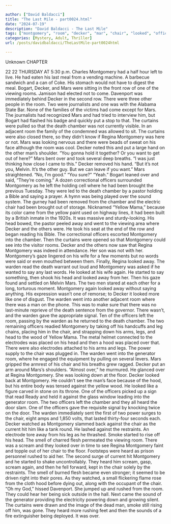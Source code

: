 ```yaml
---

author: ["David Baldacci"]
title: "The Last Mile - part0024.html"
date: "2024-07-19"
description: "David Baldacci - The Last Mile"
tags: ["montgomery", "room", "decker", "mar", "chair", "looked", "officer", "one", "chamber", "warden", "two", "death", "regina", "head", "away", "left", "curtain", "man", "yellow", "leg", "heard", "bogart", "row", "viewing", "second"]
categories: [Mystery, Adult, Thriller]
url: /posts/davidbaldacci/TheLastMile-part0024html

---
```



Unknown
CHAPTER
22
22
THURSDAY AT 5:30 p.m.
Charles Montgomery had a half hour left to live.
He had eaten his last meal from a vending machine.
A barbecue sandwich and a can of Coke.
His stomach would not have to digest the meal.
Bogart, Decker, and Mars were sitting in the front row of one of the viewing rooms. Jamison had elected not to come. Davenport was immediately behind Decker in the second row. There were three other people in the room. Two were journalists and one was with the Alabama State Bar. None of the families of the victims had come except for Mars.
The journalists had recognized Mars and had tried to interview him, but Bogart had flashed his badge and quickly put a stop to that.
The curtains were pulled so that the death chamber was not currently visible. In an adjacent room the family of the condemned was allowed to sit. The curtains were also closed there, so they didn’t know if Regina Montgomery was here or not.
Mars was looking nervous and there were beads of sweat on his face although the room was cool.
Decker noted this and put a large hand on the other man’s shoulder. “You gonna hold it together? Or you want to get out of here?”
Mars bent over and took several deep breaths. “I was just thinking how close I came to this.”
Decker removed his hand. “But it’s not you, Melvin. It’s the other guy. But we can leave if you want.”
Mars straightened. “No, I’m good.”
“You sure?”
“Yeah.”
Bogart leaned over and said, “They’re coming.”
A dozen correctional officers surrounded Montgomery as he left the holding cell where he had been brought the previous Tuesday. They were led to the death chamber by a pastor holding a Bible and saying a prayer. A hymn was being played over the sound system.
The gurney had been removed from the chamber and the electric chair had been brought out of storage. Nicknamed “Yellow Mama,” because its color came from the yellow paint used on highway lines, it had been built by a British inmate in the 1920s. It was massive and sturdy-looking.
His head bowed, the pastor peeled away and went to the viewing area where Decker and the others were. He took his seat at the end of the row and began reading his Bible.
The correctional officers escorted Montgomery into the chamber. Then the curtains were opened so that Montgomery could see into the visitor rooms.
Decker and the others now saw that Regina Montgomery was indeed in attendance. Her son was not with her.
Montgomery’s gaze lingered on his wife for a few moments but no words were said or even mouthed between them. Finally, Regina looked away.
The warden read the death warrant out loud and Montgomery was asked if he wanted to say any last words.
He looked at his wife again. He started to say something, then shook his head and looked away from her. Then his gaze found and settled on Melvin Mars. The two men stared at each other for a long, torturous moment.
Montgomery again looked away without saying anything. His expression wasn’t one of remorse; to Decker it looked more like one of disgust.
The warden went into another adjacent room where there was a man on the phone. This was to make sure that there was no last-minute reprieve of the death sentence from the governor.
There wasn’t, and the warden gave the appropriate signal.
Ten of the officers left the room, passing by the warden as he returned to the death chamber. The two remaining officers readied Montgomery by taking off his handcuffs and leg chains, placing him in the chair, and strapping down his arms, legs, and head to the wood of Yellow Mama.
The metal helmet connected to the electrodes was placed on his head and then a hood was placed over that. There were also electrodes attached to his arms and legs. The power supply to the chair was plugged in.
The warden went into the generator room, where he engaged the equipment by pulling on several levers.
Mars gripped the armrest of his chair and his breaths grew ragged.
Decker put an arm around Mars’s shoulders. “Almost over,” he murmured. He glanced over at Regina Montgomery. She was looking down at the floor.
Decker looked back at Montgomery. He couldn’t see the man’s face because of the hood, but his entire body was tensed against the yellow wood. He looked like a figure carved in stone on its throne.
One of the officers picked up a sign that read Ready and held it against the glass window leading into the generator room.
The two officers left the chamber and they all heard the door slam.
One of the officers gave the requisite signal by knocking twice on the door. The warden immediately sent the first of two power surges to the chair, eight amps and 1,850 volts, that lasted thirty-four seconds each.
Decker watched as Montgomery slammed back against the chair as the current hit him like a tank round. He lashed against the restraints. An electrode tore away from his leg as he thrashed. Smoke started to rise off his head. The smell of charred flesh permeated the viewing room.
There was a scream and they looked over in time to see Regina Montgomery faint and topple out of her chair to the floor. Footsteps were heard as prison personnel rushed to aid her.
The second surge of current hit Montgomery and he started to shake uncontrollably. They heard him scream, gasp, scream again, and then he fell forward, kept in the chair solely by the restraints.
The smell of burned flesh became even stronger; it seemed to be driven right into their pores.
As they watched, a small flickering flame rose from the cloth hood before dying out, along with the occupant of the chair.
“Oh my God,” hissed Davenport. She jumped up and rushed from the room. They could hear her being sick outside in the hall.
Next came the sound of the generator providing the electricity powering down and growing silent.
The curtains were drawn and the image of the dead man, smoke still rising off him, was gone. They heard more rushing feet and then the sounds of a fire extinguisher being deployed.
It was over.

